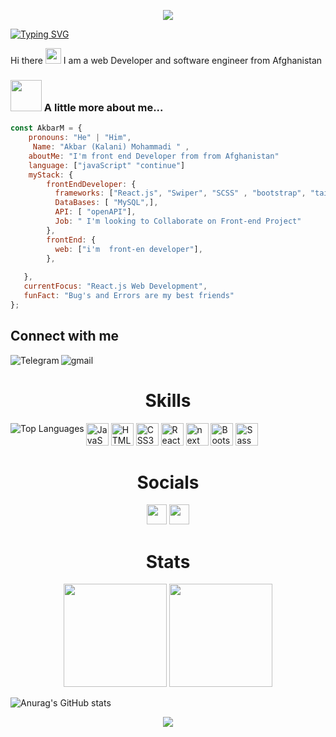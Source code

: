 <p align="center">
    <img src="https://capsule-render.vercel.app/api?type=waving&color=gradient&text=Welcome&height=100&section=header"/>
</p>


  [![Typing SVG](https://readme-typing-svg.demolab.com?font=Fira+Code&size=23&pause=1000&color=34F75F&width=435&lines=Hi+welcome+to+my+github+account.++;Here+can+you+see+my+project)](https://git.io/typing-svg)

 Hi there <a href="https://www.gautamkrishnar.com/"><img src="https://media.giphy.com/media/hvRJCLFzcasrR4ia7z/giphy.gif" width="25px"></a>
I am a web Developer and software engineer from Afghanistan

### <img src="https://media.giphy.com/media/VgCDAzcKvsR6OM0uWg/giphy.gif" width="50"> A little more about me... 

 
```javascript
const AkbarM = {     
    pronouns: "He" | "Him",   
     Name: "Akbar (Kalani) Mohammadi " ,
    aboutMe: "I'm front end Developer from from Afghanistan"
    language: ["javaScript" "continue"]          
    myStack: {             
        frontEndDeveloper: {             
          frameworks: ["React.js", "Swiper", "SCSS" , "bootstrap", "tailwind", "HTML","CSS","GIT"],                  
          DataBases: [ "MySQL",],
          API: [ "openAPI"],
          Job: " I'm looking to Collaborate on Front-end Project"
        },         
        frontEnd: {             
          web: ["i'm  front-en developer"],         
        },         
               
   },    
   currentFocus: "React.js Web Development",     
   funFact: "Bug's and Errors are my best friends" 
};
```
## Connect with me

[<img align="left" alt="Telegram" src="https://img.shields.io/badge/Telegram-%230077B5.svg?&style=for-the-badge&logo=telegram&logoColor=white" />](https://t.me/AKBARM32)
[<img align="left" alt="gmail" src="https://img.shields.io/badge/Gmail-%2312100E.svg?&style=for-the-badge&logo=gmail&logoColor=white" />](mailto:akbarm.web@gmail.com)


<br>

<h1 align="center">Skills</h1>
<a href="https://github.com/akbarmkalani"><img align="left" src="https://github-readme-stats.vercel.app/api/top-langs/?username=neginsoleimani&langs_count=10&title_color=57bcda&text_color=ffffff&icon_color=facc15&bg_color=20232a&locale=en&hide_border=true&custom_title=Top%30%Languages" alt="Top Languages">

<p align="left">


<a href="https://developer.mozilla.org/en-US/docs/Web/JavaScript" target="_blank" rel="noreferrer"><img src="https://raw.githubusercontent.com/danielcranney/readme-generator/main/public/icons/skills/javascript-colored.svg" width="36" height="36" alt="JavaScript" /></a>
<a href="https://developer.mozilla.org/en-US/docs/Glossary/HTML5" target="_blank" rel="noreferrer"><img src="https://raw.githubusercontent.com/danielcranney/readme-generator/main/public/icons/skills/html5-colored.svg" width="36" height="36" alt="HTML5" /></a>
<a href="https://www.w3.org/TR/CSS/#css" target="_blank" rel="noreferrer"><img src="https://raw.githubusercontent.com/danielcranney/readme-generator/main/public/icons/skills/css3-colored.svg" width="36" height="36" alt="CSS3" /></a>
<a href="https://reactjs.org/" target="_blank" rel="noreferrer"><img src="https://raw.githubusercontent.com/danielcranney/readme-generator/main/public/icons/skills/react-colored.svg" width="36" height="36" alt="React" /></a>
<a href="https://www.w3.org/TR/CSS/#css" target="_blank" rel="noreferrer"><img src="https://raw.githubusercontent.com/danielcranney/readme-generator/main/public/icons/skills/next-colored.svg" width="36" height="36" alt="next" /></a>
<a href="https://getbootstrap.com/" target="_blank" rel="noreferrer"><img src="https://raw.githubusercontent.com/danielcranney/readme-generator/main/public/icons/skills/bootstrap-colored.svg" width="36" height="36" alt="Bootstrap" /></a>
<a href="https://sass-lang.com/" target="_blank" rel="noreferrer"><img src="https://raw.githubusercontent.com/danielcranney/readme-generator/main/public/icons/skills/sass-colored.svg" width="36" height="36" alt="Sass" /></a>
</p>

    
<h1 align="center">Socials</h1>
<p align="center">
<a href="https://www.linkedin.com/in/akbar-kalani-m/" target="_blank" rel="noreferrer"><img src="https://raw.githubusercontent.com/danielcranney/readme-generator/main/public/icons/socials/linkedin.svg" width="32" height="32" /></a>
<a href="https://www.instagram.com/code_by_akbar/" target="_blank" rel="noreferrer" align="left"><img src="https://raw.githubusercontent.com/danielcranney/readme-generator/main/public/icons/socials/instagram.svg" width="32" height="32" /></a>
</p>
    
<h1 align="center">Stats</h1>
<p align="center">
<img height='165px' src="https://github-readme-stats.vercel.app/api?username=akbarmkalani&show_icons=true&bg_color=20232a&color=57bcda&line=c792ea&point=ffffff&title_color=57bcda&icon_color=00c4ff&text_color=ffffff&hide_border=true"> <img height='165px' src="https://streak-stats.demolab.com/?user=neginsoleimani&stroke=ffffff&&background=20232a&ring=54b6d2&fire=5fd4f4&currStreakNum=ffffff&currStreakLabel=5fd4f4&sideNums=ffffff&sideLabels=ffffff&dates=ffffff&hide_border=true"></h1><p>


![Anurag's GitHub stats](https://github-readme-activity-graph.cyclic.app/graph?username=neginsoleimani&show_icons=true&bg_color=20232a&color=5fd4f4&line=5fd4f4&point=ffffff&custom_title=GitHub%20Commits%20Graph&hide_border=true)
<p align="center">
    <img src="https://capsule-render.vercel.app/api?type=waving&color=gradient&height=100&section=footer"/>
</p>

